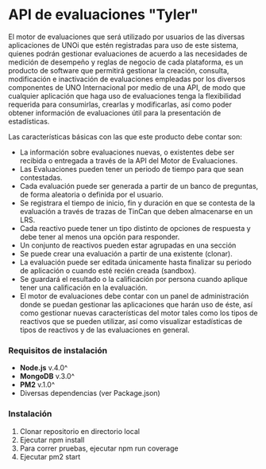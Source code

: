 
# API de evaluaciones "Tyler" #

El motor de evaluaciones que será utilizado por usuarios de las diversas aplicaciones de UNOi que estén registradas para uso de este sistema, quienes podrán gestionar evaluaciones de acuerdo a las necesidades de medición de desempeño y reglas de negocio de cada plataforma, es un producto de software que permitirá gestionar la creación, consulta, modificación e inactivación de evaluaciones empleadas por los diversos componentes de UNO Internacional por medio de una API, de modo que cualquier aplicación que haga uso de evaluaciones tenga la flexibilidad requerida para consumirlas, crearlas y modificarlas, así como poder obtener información de evaluaciones útil para la presentación de estadísticas.

Las características básicas con las que este producto debe contar son:
 
* La información sobre evaluaciones nuevas, o existentes debe ser recibida o entregada a través de la API del Motor de Evaluaciones.
* Las Evaluaciones pueden tener un periodo de tiempo para que sean contestadas.
* Cada evaluación puede ser generada a partir de un banco de preguntas, de forma aleatoria o definida por el usuario.
* Se registrara el tiempo de inicio, fin y duración en que se contesta de la evaluación a través de trazas de TinCan que deben almacenarse en un LRS.
* Cada reactivo puede tener un tipo distinto de opciones de respuesta y debe tener al menos una opción para responder.
* Un conjunto de reactivos pueden estar agrupadas en una sección
* Se puede crear una evaluación a partir de una existente (clonar).
* La evaluación puede ser editada únicamente hasta finalizar su periodo de aplicación o cuando esté recién creada (sandbox).
* Se guardará el resultado o la calificación por persona cuando aplique tener una calificación en la evaluación.
* El motor de evaluaciones debe contar con un panel de administración donde se puedan gestionar las aplicaciones que harán uso de éste, así como gestionar nuevas características del motor tales como los tipos de reactivos que se pueden utilizar, así como visualizar estadísticas de tipos de reactivos y de las evaluaciones en general.

### Requisitos de instalación ###

* **Node.js** v.4.0^
* **MongoDB** v.3.0^
* **PM2** v.1.0^
* Diversas dependencias (ver Package.json)

### Instalación ###

1. Clonar repositorio en directorio local
1. Ejecutar npm install
1. Para correr pruebas, ejecutar npm run coverage
1. Ejecutar pm2 start